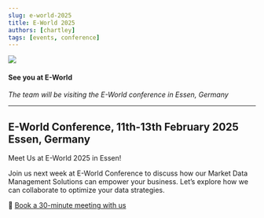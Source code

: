 ```yaml
---
slug: e-world-2025
title: E-World 2025
authors: [chartley]
tags: [events, conference]
---
```


<div className="row">
  <div className="column">
    <img src="/img/events/e-world-2025.png"/>
  </div>
  <div className="column">
  <h4>See you at E-World</h4>
  <em>The team will be visiting the E-World conference in Essen, Germany</em>
  </div>
</div>

<!--truncate-->

<hr/>

## E-World Conference, 11th-13th February 2025 Essen, Germany

Meet Us at E-World 2025 in Essen!

Join us next week at E-World Conference to discuss how our Market Data Management Solutions can empower your business. Let’s explore how we can collaborate to optimize your data strategies.

📅 [Book a 30-minute meeting with us](https://calendly.com/renato-vieira-opendatadsl/e-world-30min-meeting?month=2025-02)


